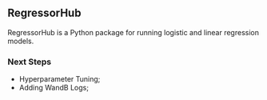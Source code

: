 ## RegressorHub
RegressorHub is a Python package for running logistic and linear regression models.

### Next Steps

- Hyperparameter Tuning;
- Adding WandB Logs;
